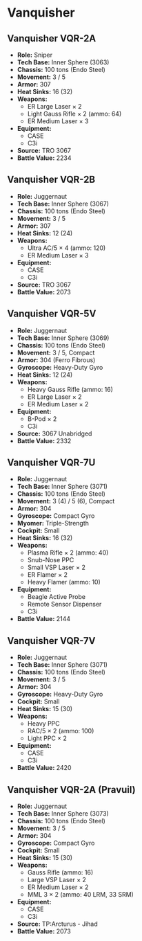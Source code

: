 # Vanquisher
## Vanquisher VQR-2A
- **Role:** Sniper
- **Tech Base:** Inner Sphere (3063)
- **Chassis:** 100 tons (Endo Steel)
- **Movement:** 3 / 5
- **Armor:** 307
- **Heat Sinks:** 16 (32)
- **Weapons:**
  - ER Large Laser × 2
  - Light Gauss Rifle × 2 (ammo: 64)
  - ER Medium Laser × 3
- **Equipment:**
  - CASE
  - C3i
- **Source:** TRO 3067
- **Battle Value:** 2234

## Vanquisher VQR-2B
- **Role:** Juggernaut
- **Tech Base:** Inner Sphere (3067)
- **Chassis:** 100 tons (Endo Steel)
- **Movement:** 3 / 5
- **Armor:** 307
- **Heat Sinks:** 12 (24)
- **Weapons:**
  - Ultra AC/5 × 4 (ammo: 120)
  - ER Medium Laser × 3
- **Equipment:**
  - CASE
  - C3i
- **Source:** TRO 3067
- **Battle Value:** 2073

## Vanquisher VQR-5V
- **Role:** Juggernaut
- **Tech Base:** Inner Sphere (3069)
- **Chassis:** 100 tons (Endo Steel)
- **Movement:** 3 / 5, Compact
- **Armor:** 304 (Ferro Fibrous)
- **Gyroscope:** Heavy-Duty Gyro
- **Heat Sinks:** 12 (24)
- **Weapons:**
  - Heavy Gauss Rifle (ammo: 16)
  - ER Large Laser × 2
  - ER Medium Laser × 2
- **Equipment:**
  - B-Pod × 2
  - C3i
- **Source:** 3067 Unabridged
- **Battle Value:** 2332

## Vanquisher VQR-7U
- **Role:** Juggernaut
- **Tech Base:** Inner Sphere (3071)
- **Chassis:** 100 tons (Endo Steel)
- **Movement:** 3 (4) / 5 (6), Compact
- **Armor:** 304
- **Gyroscope:** Compact Gyro
- **Myomer:** Triple-Strength
- **Cockpit:** Small
- **Heat Sinks:** 16 (32)
- **Weapons:**
  - Plasma Rifle × 2 (ammo: 40)
  - Snub-Nose PPC
  - Small VSP Laser × 2
  - ER Flamer × 2
  - Heavy Flamer (ammo: 10)
- **Equipment:**
  - Beagle Active Probe
  - Remote Sensor Dispenser
  - C3i
- **Battle Value:** 2144

## Vanquisher VQR-7V
- **Role:** Juggernaut
- **Tech Base:** Inner Sphere (3071)
- **Chassis:** 100 tons (Endo Steel)
- **Movement:** 3 / 5
- **Armor:** 304
- **Gyroscope:** Heavy-Duty Gyro
- **Cockpit:** Small
- **Heat Sinks:** 15 (30)
- **Weapons:**
  - Heavy PPC
  - RAC/5 × 2 (ammo: 100)
  - Light PPC × 2
- **Equipment:**
  - CASE
  - C3i
- **Battle Value:** 2420

## Vanquisher VQR-2A (Pravuil)
- **Role:** Juggernaut
- **Tech Base:** Inner Sphere (3073)
- **Chassis:** 100 tons (Endo Steel)
- **Movement:** 3 / 5
- **Armor:** 304
- **Gyroscope:** Compact Gyro
- **Cockpit:** Small
- **Heat Sinks:** 15 (30)
- **Weapons:**
  - Gauss Rifle (ammo: 16)
  - Large VSP Laser × 2
  - ER Medium Laser × 2
  - MML 3 × 2 (ammo: 40 LRM, 33 SRM)
- **Equipment:**
  - CASE
  - C3i
- **Source:** TP:Arcturus - Jihad
- **Battle Value:** 2073

